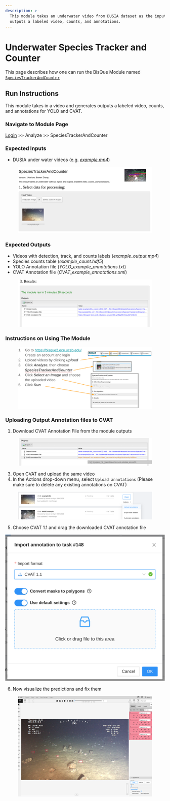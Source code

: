 ```yaml
---
description: >-
  This module takes an underwater video from DUSIA dataset as the input and
  outputs a labeled video, counts, and annotations.
---
```


# Underwater Species Tracker and Counter

This page describes how one can run the BisQue Module named [`SpeciesTrackerAndCounter`](https://bisque2.ece.ucsb.edu/module\_service/SpeciesTrackerAndCounter/?wpublic=1)

## Run Instructions

This module takes in a video and generates outputs a labeled video, counts, and annotations for YOLO and CVAT.

### Navigate to Module Page

[Login](../login-signup.md) >> Analyze >> SpeciesTrackerAndCounter

### Expected Inputs

* DUSIA under water videos (e.g. [_example.mp4_](https://bisque2.ece.ucsb.edu/client\_service/view?resource=https://bisque2.ece.ucsb.edu/data\_service/00-FM84WchNQhjwAGaTaNvvBL))

<figure><img src="../../.gitbook/assets/image (12).png" alt=""><figcaption></figcaption></figure>

### Expected Outputs

* Videos with detection, track, and counts labels (_example\_output.mp4_)
* Species counts table (_example\_count.hdf5_)
* YOLO Annotation file (_YOLO\_example\_annotations.txt_)
* CVAT Annotation file (_CVAT\_example\_annotations.xml_)

<figure><img src="../../.gitbook/assets/image (11).png" alt=""><figcaption></figcaption></figure>

### Instructions on Using The Module

<figure><img src="../../.gitbook/assets/image (3) (1) (1).png" alt=""><figcaption></figcaption></figure>

### Uploading Output Annotation files to CVAT

1. Download CVAT Annotation File from the module outputs

<figure><img src="../../.gitbook/assets/image (1) (1) (1) (1) (1).png" alt=""><figcaption></figcaption></figure>

3. Open CVAT and upload the same video
4. In the Actions drop-down menu, select `Upload annotations` (Please make sure to delete any existing annotations on CVAT)

<figure><img src="../../.gitbook/assets/image (10).png" alt=""><figcaption></figcaption></figure>

5. Choose CVAT 1.1 and drag the downloaded CVAT annotation file

<img src="../../.gitbook/assets/image (2) (1) (1).png" alt="" data-size="original">

6. Now visualize the predictions and fix them

<figure><img src="../../.gitbook/assets/image (8) (1).png" alt=""><figcaption></figcaption></figure>
